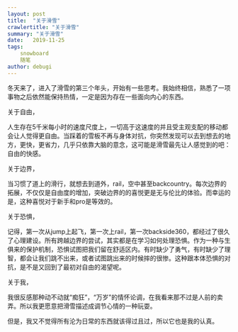 ```yaml
---
layout: post
title:  "关于滑雪"
crawlertitle: "关于滑雪"
summary: "关于滑雪"
date:   2019-11-25
tags: 
    snowboard
    随笔
author: debugi
---
```


冬天来了，进入了滑雪的第三个年头，开始有一些思考。我始终相信，熟悉了一项事物之后依然能保持热情，一定是因为存在一些面向内心的东西。    

关于自由，  

人生存在5千米每小时的速度尺度上，一切高于这速度的并且受主观支配的移动都会让人觉得更自由。当踩着的雪板不再与身体对抗，你突然发现可以去到想去的地方，更快，更省力，几乎只依靠大脑的意念，这可能是滑雪最先让人感觉到的吧：自由的快感。   

关于边界，  

当习惯了道上的滑行，就想去到道外，rail，空中甚至backcountry。每次边界的拓展，不仅仅是自由度的增加，突破边界的的喜悦更是无与伦比的体验。而幸运的是，这种喜悦对于新手和pro是等效的。

关于恐惧，  

记得，第一次从jump上起飞，第一次上rail，第一次backside360，都经过了很久了心理建设。所有跨越边界的尝试，其实都是在学习如何处理恐惧。作为一种与生俱来的保护机制，恐惧试图把我们留在舒适区内。有时缺少了勇气，有时缺少了理智，都会让我们跳不出来，或者试图跳出来的时候摔的很惨。这种跟本体恐惧的对抗，是不是又回到了最初对自由的渴望呢。

关于我，

我很反感那种动不动就“痴狂”，“万岁”的情怀论调，在我看来那不过是人前的卖弄。所以我更愿意把滑雪描述成调节心情的一种玩耍。  

但是，我又不觉得所有沦为日常的东西就该得过且过，所以它也是我的认真。  










